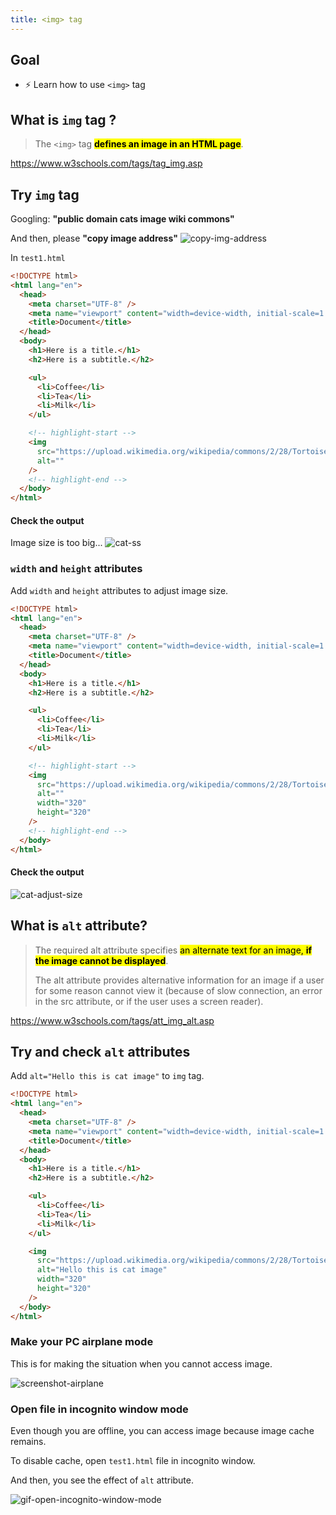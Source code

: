 ```yaml
---
title: <img> tag
---
```


## Goal

- ⚡ Learn how to use `<img>` tag

## What is `img` tag ?

> The `<img>` tag <mark>**defines an image in an HTML page**</mark>.

https://www.w3schools.com/tags/tag_img.asp

## Try `img` tag

Googling: **"public domain cats image wiki commons"**

And then, please **"copy image address"**
![copy-img-address](https://coderhackers-1304676641.cos.ap-tokyo.myqcloud.com/docs/img/20200512_073526.gif)

In `test1.html`

```html title="test1.html"
<!DOCTYPE html>
<html lang="en">
  <head>
    <meta charset="UTF-8" />
    <meta name="viewport" content="width=device-width, initial-scale=1.0" />
    <title>Document</title>
  </head>
  <body>
    <h1>Here is a title.</h1>
    <h2>Here is a subtitle.</h2>

    <ul>
      <li>Coffee</li>
      <li>Tea</li>
      <li>Milk</li>
    </ul>

    <!-- highlight-start -->
    <img
      src="https://upload.wikimedia.org/wikipedia/commons/2/28/Tortoiseshell_she-cat.JPG"
      alt=""
    />
    <!-- highlight-end -->
  </body>
</html>
```

#### Check the output

Image size is too big...
![cat-ss](https://coderhackers-1304676641.cos.ap-tokyo.myqcloud.com/docs/img/2020-05-12-07-33-14.png)

### `width` and `height` attributes

Add `width` and `height` attributes to adjust image size.

```html title="test1.html"
<!DOCTYPE html>
<html lang="en">
  <head>
    <meta charset="UTF-8" />
    <meta name="viewport" content="width=device-width, initial-scale=1.0" />
    <title>Document</title>
  </head>
  <body>
    <h1>Here is a title.</h1>
    <h2>Here is a subtitle.</h2>

    <ul>
      <li>Coffee</li>
      <li>Tea</li>
      <li>Milk</li>
    </ul>

    <!-- highlight-start -->
    <img
      src="https://upload.wikimedia.org/wikipedia/commons/2/28/Tortoiseshell_she-cat.JPG"
      alt=""
      width="320"
      height="320"
    />
    <!-- highlight-end -->
  </body>
</html>
```

#### Check the output

![cat-adjust-size](https://coderhackers-1304676641.cos.ap-tokyo.myqcloud.com/docs/img/2020-04-27-04-35-10.png)

## What is `alt` attribute?

> The required alt attribute specifies <mark>an alternate text for an image, **if the image cannot be displayed**</mark>.
>
> The alt attribute provides alternative information for an image if a user for some reason cannot view it (because of slow connection, an error in the src attribute, or if the user uses a screen reader).

https://www.w3schools.com/tags/att_img_alt.asp

## Try and check `alt` attributes

Add `alt="Hello this is cat image"` to `img` tag.

```html title="test1.html" {20}
<!DOCTYPE html>
<html lang="en">
  <head>
    <meta charset="UTF-8" />
    <meta name="viewport" content="width=device-width, initial-scale=1.0" />
    <title>Document</title>
  </head>
  <body>
    <h1>Here is a title.</h1>
    <h2>Here is a subtitle.</h2>

    <ul>
      <li>Coffee</li>
      <li>Tea</li>
      <li>Milk</li>
    </ul>

    <img
      src="https://upload.wikimedia.org/wikipedia/commons/2/28/Tortoiseshell_she-cat.JPG"
      alt="Hello this is cat image"
      width="320"
      height="320"
    />
  </body>
</html>
```

### Make your PC airplane mode

This is for making the situation when you cannot access image.

![screenshot-airplane](https://coderhackers-1304676641.cos.ap-tokyo.myqcloud.com/docs/img/20200427_055645.gif)

### Open file in incognito window mode

Even though you are offline, you can access image because image cache remains.

To disable cache, open `test1.html` file in incognito window.

And then, you see the effect of `alt` attribute.

![gif-open-incognito-window-mode](https://coderhackers-1304676641.cos.ap-tokyo.myqcloud.com/docs/img/20200427_060807.gif)
